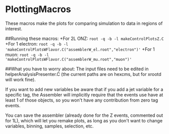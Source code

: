 # PlottingMacros
These macros make the plots for comparing simulation to data in regions of interest.

##Running these macros:
+For 2L ONZ: `root -q -b -l makeControlPlotsZ.C`
+For 1 electron: `root -q -b -l 'makeControlPlotsWFlavor.C("assemblerW_el.root","electron")'`
+For 1 muon: `root -q -b -l 'makeControlPlotsWFlavor.C("assemblerW_mu.root","muon")'`

##What you have to worry about:
The input files need to be edited in helperAnalysisPresenter.C (the current paths are on hexcms, but for xrootd will work fine).

If you want to add new variables be aware that if you add a jet variable for a specific tag, the Assembler will implicitly require that the events use have at least 1 of those objects, so you won't have any contribution from zero tag events.

You can save the assembler (already done for the Z events, commented out for 1L), which will let you remake plots, as long as you don't want to change variables, binning, samples, selection, etc.

